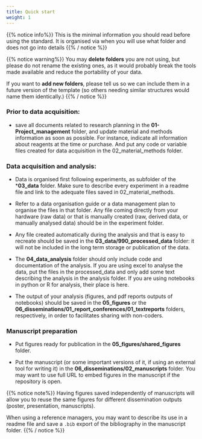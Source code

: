 ```yaml
---
title: Quick start
weight: 1
---
```


{{% notice info%}}
This is the minimal information you should read before using the standard. It is organised via when you will use what folder and does not go into details
{{% / notice %}}

{{% notice warning%}}
You may **delete folders** you are not using, but please do not rename the existing ones, as it would probably break the tools made available and reduce the portability of your data. 

If you want to **add new folders**, please tell us so we can include them in a future version of the template (so others needing similar structures would name them identically.)
{{% / notice %}}


### Prior to data acquisition: 

- save all documents related to research planning in the **01-Project_management** folder, and update material and methods information as soon as possible. For instance, indicate all information about reagents at the time or purchase. And put any code or variable files created for data acquisition in the 02_material_methods folder.

### Data acquisition and analysis: 

- Data is organised first following experiments, as subfolder of the ***03_data** folder. Make sure to describe every experiment in a readme file and link to the adequate files saved in 02_material_methods.

- Refer to a data organisation guide or a data management plan to organise the files in that folder. Any file coming directly from your hardware (raw data) or that is manually created (raw, derived data, or manually analysed data) should be in the experiment folder. 

- Any file created automatically during the analysis and that is easy to recreate should be saved in the **03_data/990_processed_data** folder: it will not be included in the long term storage or publication of the data.

- The **04_data_analysis** folder should only include code and documentation of the analysis. If you are using excel to analyse the data, put the files in the processed_data and only add some text describing the analysis in the analysis folder. If you are using notebooks in python or R for analysis, their place is here.

- The output of your analysis (figures, and pdf reports outputs of notebooks) should be saved in the **05_figures** or the **06_disseminations/01_report_conferences/01_textreports** folders, respectively, in order to facilitates sharing with non-coders.

### Manuscript preparation

- Put figures ready for publication in the **05_figures/shared_figures** folder.

- Put the manuscript (or some important versions of it, if using an external tool for writing it) in the **06_disseminations/02_manuscripts** folder. You may want to use full URL to embed figures in the manuscript if the repository is open. 

{{% notice note%}}
Having figures saved independently of manuscripts will allow you to reuse the same figures for different dissemination outputs (poster, presentation, manuscripts).

When using a reference managers, you may want to describe its use in a readme file and save a `.bib` export of the bibliography in the manuscript folder.
{{% / notice %}}


    